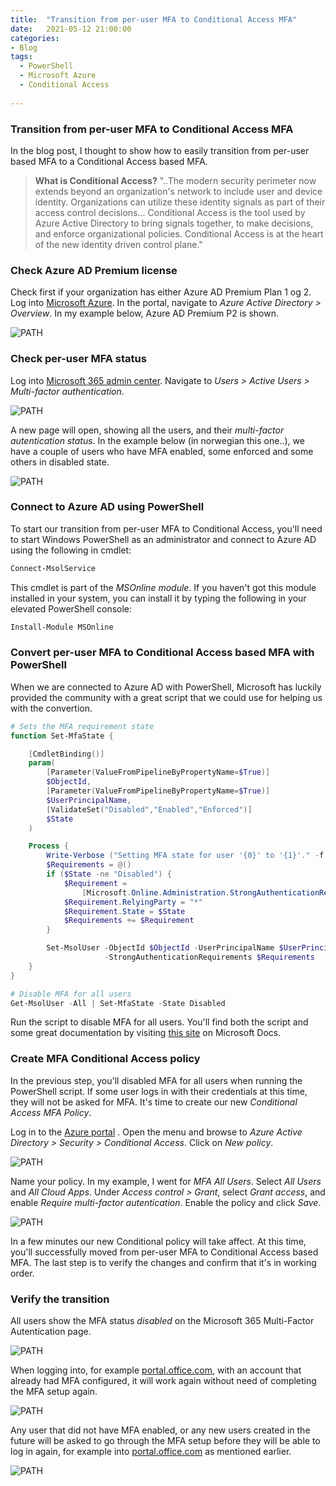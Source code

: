 ```yaml
---
title:  "Transition from per-user MFA to Conditional Access MFA"
date:   2021-05-12 21:00:00
categories: 
- Blog
tags:
  - PowerShell
  - Microsoft Azure
  - Conditional Access
  
---
```

### Transition from per-user MFA to Conditional Access MFA

In the blog post, I thought to show how to easily transition from per-user based MFA to a Conditional Access based MFA.

>**What is Conditional Access?**
>"..The modern security perimeter now extends beyond an organization's network to include user and device identity. Organizations can utilize these identity signals as part of their access control decisions... Conditional Access is the tool used by Azure Active Directory to bring signals together, to make decisions, and enforce organizational policies. Conditional Access is at the heart of the new identity driven control plane."

### Check Azure AD Premium license

Check first if your organization has either Azure AD Premium Plan 1 og 2. Log into [Microsoft Azure](https://portal.azure.com). In the portal, navigate to *Azure Active Directory > Overview*. In my example below, Azure AD Premium P2 is shown.

![PATH](/assets/images/MFA_GA/01.png)

### Check per-user MFA status

Log into [Microsoft 365 admin center](https://admin.microsoft.com). Navigate to *Users > Active Users > Multi-factor authentication*. 

![PATH](/assets/images/MFA_GA/02.png)

A new page will open, showing all the users, and their *multi-factor autentication status*. In the example below (in norwegian this one..), we have a couple of users who have MFA enabled, some enforced and some others in disabled state.

![PATH](/assets/images/MFA_GA/03.png)

### Connect to Azure AD using PowerShell

To start our transition from per-user MFA to Conditional Access, you'll need to start Windows PowerShell as an administrator and connect to Azure AD using the following in cmdlet:
````powershell
Connect-MsolService
````
This cmdlet is part of the *MSOnline module*. If you haven't got this module installed in your system, you can install it by typing the following in your elevated PowerShell console:
````powershell
Install-Module MSOnline
```` 


### Convert per-user MFA to Conditional Access based MFA with PowerShell

When we are connected to Azure AD with PowerShell, Microsoft has luckily provided the community with a great script that we could use for helping us with the convertion.

````powershell
# Sets the MFA requirement state
function Set-MfaState {

    [CmdletBinding()]
    param(
        [Parameter(ValueFromPipelineByPropertyName=$True)]
        $ObjectId,
        [Parameter(ValueFromPipelineByPropertyName=$True)]
        $UserPrincipalName,
        [ValidateSet("Disabled","Enabled","Enforced")]
        $State
    )

    Process {
        Write-Verbose ("Setting MFA state for user '{0}' to '{1}'." -f $ObjectId, $State)
        $Requirements = @()
        if ($State -ne "Disabled") {
            $Requirement =
                [Microsoft.Online.Administration.StrongAuthenticationRequirement]::new()
            $Requirement.RelyingParty = "*"
            $Requirement.State = $State
            $Requirements += $Requirement
        }

        Set-MsolUser -ObjectId $ObjectId -UserPrincipalName $UserPrincipalName `
                     -StrongAuthenticationRequirements $Requirements
    }
}

# Disable MFA for all users
Get-MsolUser -All | Set-MfaState -State Disabled
````

Run the script to disable MFA for all users. You'll find both the script and some great documentation by visiting [this site](https://docs.microsoft.com/en-us/azure/active-directory/authentication/howto-mfa-userstates#convert-users-from-per-user-mfa-to-conditional-access-based-mfa) on Microsoft Docs.

### Create MFA Conditional Access policy

In the previous step, you'll disabled MFA for all users when running the PowerShell script. If some user logs in with their credentials at this time, they will not be asked for MFA. It's time to create our new *Conditional Access MFA Policy*.

Log in to the [Azure portal](https://portal.azure.com) . Open the menu and browse to *Azure Active Directory > Security > Conditional Access*. Click on *New policy*.

![PATH](/assets/images/MFA_GA/04.png)

Name your policy. In my example, I went for *MFA All Users*. Select *All Users* and *All Cloud Apps*.
Under *Access control > Grant*, select *Grant access*, and enable *Require multi-factor autentication*.
Enable the policy and click *Save*.

![PATH](/assets/images/MFA_GA/05.png)

In a few minutes our new Conditional policy will take affect.
At this time, you'll successfully moved from per-user MFA to Conditional Access based MFA.
The last step is to verify the changes and confirm that it's in working order.

### Verify the transition

All users show the MFA status *disabled* on the Microsoft 365 Multi-Factor Autentication page.

![PATH](/assets/images/MFA_GA/06.png)

When logging into, for example [portal.office.com](https://portal.office.com), with an account that already had MFA configured, it will work again without need of completing the MFA setup again.

![PATH](/assets/images/MFA_GA/07.png)

Any user that did not have MFA enabled, or any new users created in the future will be asked to go through the MFA setup before they will be able to log in again, for example into [portal.office.com](https://portal.office.com) as mentioned earlier.

![PATH](/assets/images/MFA_GA/08.png)
